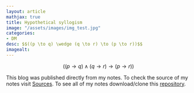 ```yaml
---
layout: article
mathjax: true
title: Hypothetical syllogism
image: "/assets/images/img_test.jpg"
categories:
- DM
desc: $$((p \to q) \wedge (q \to r) \to (p \to r))$$ 
imagealt: 
---
```


$$((p \to q) \wedge (q \to r) \to (p \to r))$$


































































































































































































































































































































































This blog was published directly from my notes.
To check the source of my notes visit [Sources](sources.html).
To see all of my notes download/clone this [repository](https://github.com/bovem/CS).